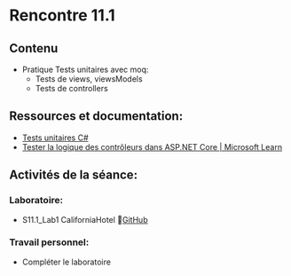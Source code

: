 # Rencontre 11.1

## Contenu
- Pratique Tests unitaires avec moq:   
    - Tests de views, viewsModels   
    - Tests de controllers

## Ressources et documentation: 
- [Tests unitaires C#](https://docs.microsoft.com/en-us/dotnet/core/testing/unit-testing-with-dotnet-test)
- [Tester la logique des contrôleurs dans ASP.NET Core | Microsoft Learn](https://learn.microsoft.com/fr-fr/aspnet/core/mvc/controllers/testing?view=aspnetcore-6.0)

## Activités de la séance: 

### Laboratoire: 
- S11.1_Lab1 CaliforniaHotel 🔗[GitHub](https://github.com/ProgWebTransFC/S11.1_Lab1) 

### Travail personnel: 
- Compléter le laboratoire
